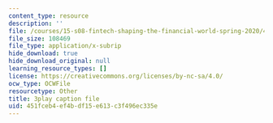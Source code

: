 ```yaml
---
content_type: resource
description: ''
file: /courses/15-s08-fintech-shaping-the-financial-world-spring-2020/451fceb4ef4bdf15e613c3f496ec335e_59Dd5T6crKw.srt
file_size: 108469
file_type: application/x-subrip
hide_download: true
hide_download_original: null
learning_resource_types: []
license: https://creativecommons.org/licenses/by-nc-sa/4.0/
ocw_type: OCWFile
resourcetype: Other
title: 3play caption file
uid: 451fceb4-ef4b-df15-e613-c3f496ec335e
---
```

